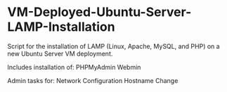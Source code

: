# VM-Deployed-Ubuntu-Server-LAMP-Installation
Script for the installation of LAMP (Linux, Apache, MySQL, and PHP) on a new Ubuntu Server VM deployment. 

Includes installation of:
PHPMyAdmin
Webmin

Admin tasks for:
Network Configuration
Hostname Change
